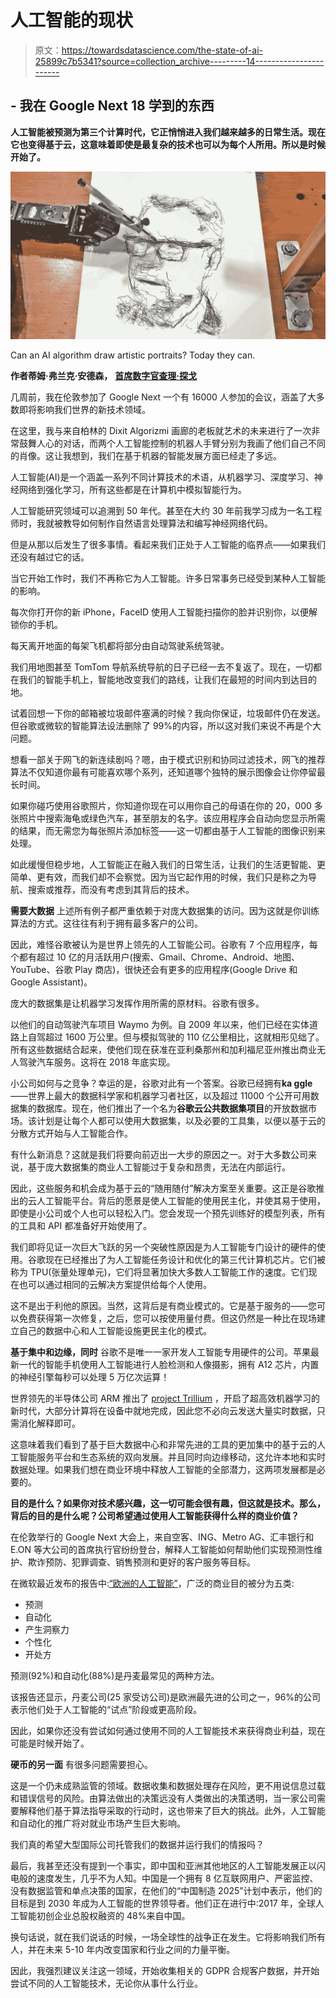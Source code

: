 # 人工智能的现状

> 原文：<https://towardsdatascience.com/the-state-of-ai-25899c7b5341?source=collection_archive---------14----------------------->

## - **我在 Google Next 18 学到的东西**

**人工智能被预测为第三个计算时代，它正悄悄进入我们越来越多的日常生活。现在它也变得基于云，这意味着即使是最复杂的技术也可以为每个人所用。所以是时候开始了。**

![](img/adc09f6bf72d279ec856fb4e4894f7d7.png)

Can an AI algorithm draw artistic portraits? Today they can.

**作者蒂姆·弗兰克·安德森，** [**首席数字官查理·探戈**](http://www.charlietango.dk)

几周前，我在伦敦参加了 Google Next 一个有 16000 人参加的会议，涵盖了大多数即将影响我们世界的新技术领域。

在这里，我与来自柏林的 Dixit Algorizmi 画廊的老板就艺术的未来进行了一次非常鼓舞人心的对话，而两个人工智能控制的机器人手臂分别为我画了他们自己不同的肖像。这让我想到，我们在基于机器的智能发展方面已经走了多远。

人工智能(AI)是一个涵盖一系列不同计算技术的术语，从机器学习、深度学习、神经网络到强化学习，所有这些都是在计算机中模拟智能行为。

人工智能研究领域可以追溯到 50 年代。甚至在大约 30 年前我学习成为一名工程师时，我就被教导如何制作自然语言处理算法和编写神经网络代码。

但是从那以后发生了很多事情。看起来我们正处于人工智能的临界点——如果我们还没有越过它的话。

当它开始工作时，我们不再称它为人工智能。许多日常事务已经受到某种人工智能的影响。

每次你打开你的新 iPhone，FaceID 使用人工智能扫描你的脸并识别你，以便解锁你的手机。

每天离开地面的每架飞机都将部分由自动驾驶系统驾驶。

我们用地图甚至 TomTom 导航系统导航的日子已经一去不复返了。现在，一切都在我们的智能手机上，智能地改变我们的路线，让我们在最短的时间内到达目的地。

试着回想一下你的邮箱被垃圾邮件塞满的时候？我向你保证，垃圾邮件仍在发送。但谷歌或微软的智能算法设法删除了 99%的内容，所以这对我们来说不再是个大问题。

想看一部关于网飞的新连续剧吗？嗯，由于模式识别和协同过滤技术，网飞的推荐算法不仅知道你最有可能喜欢哪个系列，还知道哪个独特的展示图像会让你停留最长时间。

如果你碰巧使用谷歌照片，你知道你现在可以用你自己的母语在你的 20，000 多张照片中搜索海龟或绿色汽车，甚至朋友的名字。该应用程序会自动向您显示所需的结果，而无需您为每张照片添加标签——这一切都由基于人工智能的图像识别来处理。

如此缓慢但稳步地，人工智能正在融入我们的日常生活，让我们的生活更智能、更简单、更有效，而我们却不会察觉。因为当它起作用的时候，我们只是称之为导航、搜索或推荐，而没有考虑到其背后的技术。

**需要大数据** 上述所有例子都严重依赖于对庞大数据集的访问。因为这就是你训练算法的方式。这往往有利于拥有最多客户的公司。

因此，难怪谷歌被认为是世界上领先的人工智能公司。谷歌有 7 个应用程序，每个都有超过 10 亿的月活跃用户(搜索、Gmail、Chrome、Android、地图、YouTube、谷歌 Play 商店)，很快还会有更多的应用程序(Google Drive 和 Google Assistant)。

庞大的数据集是让机器学习发挥作用所需的原材料。谷歌有很多。

以他们的自动驾驶汽车项目 Waymo 为例。自 2009 年以来，他们已经在实体道路上自驾超过 1600 万公里。但与模拟驾驶的 110 亿公里相比，这就相形见绌了。所有这些数据结合起来，使他们现在获准在亚利桑那州和加利福尼亚州推出商业无人驾驶汽车服务。这将在 2018 年底实现。

小公司如何与之竞争？幸运的是，谷歌对此有一个答案。谷歌已经拥有**ka ggle**——世界上最大的数据科学家和机器学习者社区，以及超过 11000 个公开可用数据集的数据库。现在，他们推出了一个名为**谷歌云公共数据集项目**的开放数据市场。该计划是让每个人都可以使用大数据集，以及必要的工具集，以便以基于云的分散方式开始与人工智能合作。

有什么新消息？这就是我们将要向前迈出一大步的原因之一。对于大多数公司来说，基于庞大数据集的商业人工智能过于复杂和昂贵，无法在内部运行。

因此，这些服务和机会成为基于云的“随用随付”解决方案至关重要。这正是谷歌推出的云人工智能平台。背后的愿景是使人工智能的使用民主化，并使其易于使用，即使是小公司或个人也可以轻松入门。您会发现一个预先训练好的模型列表，所有的工具和 API 都准备好开始使用了。

我们即将见证一次巨大飞跃的另一个突破性原因是为人工智能专门设计的硬件的使用。谷歌现在已经推出了为人工智能任务设计和优化的第三代计算机芯片。它们被称为 TPU(张量处理单元)，它们将显著加快大多数人工智能工作的速度。它们现在也可以通过相同的云解决方案提供给每个人使用。

这不是出于利他的原因。当然，这背后是有商业模式的。它是基于服务的——您可以免费获得第一次修复，之后，您可以按使用量付费。但这仍然是一种比在现场建立自己的数据中心和人工智能设施更民主化的模式。

**基于集中和边缘，同时** 谷歌不是唯一一家开发人工智能专用硬件的公司。苹果最新一代的智能手机使用人工智能进行人脸检测和人像摄影，拥有 A12 芯片，内置的神经引擎每秒可以处理 5 万亿次运算！

世界领先的半导体公司 ARM 推出了 [project Trillium](http://www.arm.com/products/silicon-ip-cpu/machine-learning/project-trillium) ，开启了超高效机器学习的新时代，大部分计算将在设备中就地完成，因此您不必向云发送大量实时数据，只需消化解释即可。

这意味着我们看到了基于巨大数据中心和非常先进的工具的更加集中的基于云的人工智能服务平台和生态系统的双向发展。并且同时向边缘移动，这允许本地和实时数据处理。如果我们想在商业环境中释放人工智能的全部潜力，这两项发展都是必要的。

**目的是什么？如果你对技术感兴趣，这一切可能会很有趣，但这就是技术。那么，背后的目的是什么呢？公司希望通过使用人工智能获得什么样的商业价值？**

在伦敦举行的 Google Next 大会上，来自空客、ING、Metro AG、汇丰银行和 E.ON 等大公司的首席执行官纷纷登台，解释人工智能如何帮助他们实现预测性维护、欺诈预防、犯罪调查、销售预测和更好的客户服务等目标。

在微软最近发布的报告中:[“欧洲的人工智能”](http://aka.ms/aidk)，广泛的商业目的被分为五类:

*   预测
*   自动化
*   产生洞察力
*   个性化
*   开处方

预测(92%)和自动化(88%)是丹麦最常见的两种方法。

该报告还显示，丹麦公司(25 家受访公司)是欧洲最先进的公司之一，96%的公司表示他们处于人工智能的“试点”阶段或更高阶段。

因此，如果你还没有尝试如何通过使用不同的人工智能技术来获得商业利益，现在可能是时候开始了。

**硬币的另一面** 有很多问题需要担心。

这是一个仍未成熟监管的领域。数据收集和数据处理存在风险，更不用说信息过载和错误信号的风险。由算法做出的决策远没有人类做出的决策透明，当一家公司需要解释他们基于算法指导采取的行动时，这也带来了巨大的挑战。此外，人工智能和自动化的推广将对就业市场产生巨大影响。

我们真的希望大型国际公司托管我们的数据并运行我们的情报吗？

最后，我甚至还没有提到一个事实，即中国和亚洲其他地区的人工智能发展正以闪电般的速度发生，几乎不为人知。中国是一个拥有 8 亿互联网用户、严密监控、没有数据监管和单点决策的国家，在他们的“中国制造 2025”计划中表示，他们的目标是到 2030 年成为人工智能的世界领导者。他们正在进行中:2017 年，全球人工智能初创企业总股权融资的 48%来自中国。

换句话说，就在我们说话的时候，一场全球性的战争正在发生。它将影响我们所有人，并在未来 5-10 年内改变国家和行业之间的力量平衡。

因此，我强烈建议关注这一领域，开始收集相关的 GDPR 合规客户数据，并开始尝试不同的人工智能技术，无论你从事什么行业。